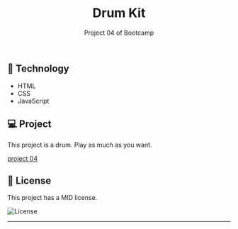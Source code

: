 <h1 align="center"> Drum Kit </h1>

<p align="center">
Project 04 of Bootcamp
</p>

<br>

## 🚀 Technology

- HTML
- CSS
- JavaScript

## 💻 Project

This project is a drum. Play as much as you want.

<a href="https://fernandakagami.github.io/the-complete-2022-web-development-bootcamp/project04-drum-challenge/">project 04</a><br>

## :memo: License

This project has a MID license.

<img alt="License" src="https://img.shields.io/static/v1?label=license&message=MIT&color=49AA26&labelColor=000000">


---
